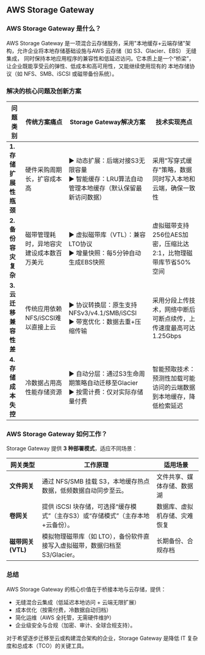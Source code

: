 ## AWS Storage Gateway

### AWS Storage Gateway 是什么？
AWS Storage Gateway 是一项混合云存储服务，采用"本地缓存+云端存储"架构，允许企业将本地存储基础设施与AWS 云存储（如 S3、Glacier、EBS）
无缝集成， 同时保持本地应用程序的兼容性和低延迟访问。它本质上是一个“桥梁”，让企业既能享受云的弹性、低成本和高可用性，又能继续使用现有的
本地存储协议（如 NFS、SMB、iSCSI 或磁带备份系统）。

### **解决的核心问题及创新方案**

| **问题类别** | **传统方案痛点** | **Storage Gateway解决方案** | **技术实现亮点**                          |
|---|---|---|-------------------------------------|
| **1. 存储扩展性瓶颈** | 硬件采购周期长，扩容成本高  | ▶ 动态扩展：后端对接S3无限容量<br>▶ 智能缓存：LRU算法自动管理本地缓存（默认保留最新访问数据） | 采用"写穿式缓存"策略，数据同时写入本地和云端，确保一致性 |
| **2. 备份容灾复杂** | 磁带管理耗时，异地容灾建设成本数百万美元 | ▶ 虚拟磁带库（VTL）：兼容LTO协议<br>▶ 增量快照：每5分钟自动生成EBS快照 | 虚拟磁带支持256位AES加密，压缩比达2:1，比物理磁带库节省50%空间 |
| **3. 云迁移兼容性差** | 传统应用依赖NFS/iSCSI难以直接上云 | ▶ 协议转换层：原生支持NFSv3/v4.1/SMB/iSCSI<br>▶ 带宽优化：数据去重+压缩传输 | 采用分段上传技术，网络中断后可断点续传，上传速度最高可达1.25Gbps |
| **4. 存储成本失控** | 冷数据占用高性能存储资源 | ▶ 自动分层：通过S3生命周期策略自动迁移至Glacier<br>▶ 按需计费：仅对实际存储量付费 | 智能预取技术：预测性加载可能访问的云端数据到本地缓存，降低检索延迟 |

### **AWS Storage Gateway 如何工作？**
Storage Gateway 提供 **3 种部署模式**，适应不同场景：

| **网关类型** | **工作原理** | **适用场景** |
|---|---|---|
| **文件网关** | 通过 NFS/SMB 挂载 S3，本地缓存热点数据，低频数据自动同步至云。 | 文件共享、媒体存储、数据湖 |
| **卷网关** | 提供 iSCSI 块存储，可选择“缓存模式”（主存S3）或“存储模式”（主存本地+云备份）。 | 数据库、虚拟机存储、灾难恢复 |
| **磁带网关 (VTL)**| 模拟物理磁带库（如 LTO），备份软件直接写入虚拟磁带，数据归档至 S3/Glacier。 | 长期备份、合规存档 |

### 总结
AWS Storage Gateway 的核心价值在于桥接本地与云存储，提供：

- 无缝混合云集成（低延迟本地访问 + 云端无限扩展）
- 成本优化（按需付费，冷数据自动归档）
- 简化运维（AWS 全托管，无需硬件维护）
- 企业级安全与合规（加密、审计、全球合规支持）。

对于希望逐步迁移至云或构建混合架构的企业，Storage Gateway 是降低 IT 复杂度和总成本（TCO）的关键工具。
